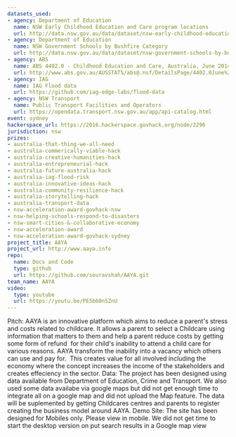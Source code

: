 ```yaml
---
datasets_used:
- agency: Department of Education
  name: NSW Early Childhood Education and Care program locations
  url: http://data.nsw.gov.au/data/dataset/nsw-early-childhood-education-and-care-program-locations
- agency: Department of Education
  name: NSW Government Schools by Bushfire Category
  url: http://data.nsw.gov.au/data/dataset/nsw-government-schools-by-bushfire-category
- agency: ABS
  name: ABS 4402.0 - Childhood Education and Care, Australia, June 2014
  url: http://www.abs.gov.au/AUSSTATS/abs@.nsf/DetailsPage/4402.0June%202014?OpenDocument
- agency: IAG
  name: IAG Flood data
  url: https://github.com/iag-edge-labs/flood-data
- agency: NSW Transport
  name: Public Transport Facilities and Operators
  url: https://opendata.transport.nsw.gov.au/app/api-catalog.html
event: sydney
hackerspace_url: https://2016.hackerspace.govhack.org/node/2296
jurisdiction: nsw
prizes:
- australia-that-thing-we-all-need
- australia-commerically-viable-hack
- australia-creative-humanities-hack
- australia-entrepreneurial-hack
- australia-future-australia-hack
- australia-iag-flood-risk
- australia-innovative-ideas-hack
- australia-community-resilience-hack
- australia-storytelling-hack
- australia-transport-data
- nsw-acceleration-award-govhack-nsw
- nsw-helping-schools-respond-to-disasters
- nsw-smart-cities-&-collaborative-economy
- nsw-acceleration-award
- nsw-acceleration-award-govhack-sydney
project_title: AAYA
project_url: http://www.aaya.info
repo:
  name: Docs and Code
  type: github
  url: https://github.com/souravshah/AAYA.git
team_name: AAYA
video:
  type: youtube
  url: https://youtu.be/PE5b60n5ZnU
---
```


Pitch:
AAYA is an innovative platform which aims to reduce a parent's stress and costs related to childcare. It allows a parent to select a Childcare using information that matters to them and help a parent reduce costs by getting some form of refund  for their child's inability to attend a child care for various reasons. AAYA transform the inability into a vacancy which others can use and pay for.  This creates value for all involved including the economy where the concept increases the income of the stakeholders and creates effeciency in the sector.
Data:
The project has been designed using data available from Department of Education, Crime and Transport. We also used some data availabe via google maps but did not get enough time to integrate all on a google map and did not upload the Map feature. The data will be suplemented by getting Childcares centres and parents to register creating the business model around AAYA.
Demo Site: The site has been designed for Mobiles only. Please view in mobile. We did not get time to start the desktop version on put search results in a Google map view